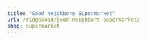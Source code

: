 ```yaml
---
title: "Good Neighbors Supermarket"
url: /ridgewood/good-neighbors-supermarket/
shop: supermarket
---
```


